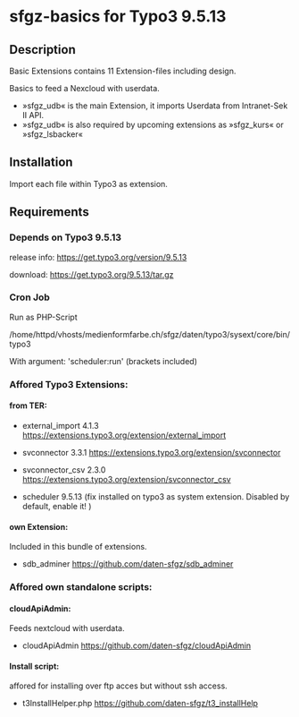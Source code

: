 # sfgz-basics for Typo3 9.5.13
## Description
Basic Extensions contains 11 Extension-files including design. 

Basics to feed a Nexcloud with userdata. 
  - »sfgz_udb« is the main Extension, it imports Userdata from Intranet-Sek II API.
  - »sfgz_udb« is also required by upcoming extensions as »sfgz_kurs« or »sfgz_lsbacker«

## Installation
Import each file within Typo3 as extension.

## Requirements
### Depends on Typo3 9.5.13

release info: https://get.typo3.org/version/9.5.13

download: https://get.typo3.org/9.5.13/tar.gz

### Cron Job
Run as PHP-Script

/home/httpd/vhosts/medienformfarbe.ch/sfgz/daten/typo3/sysext/core/bin/typo3

With argument: 'scheduler:run'  (brackets included)

### Affored Typo3 Extensions:
#### from TER:

- external_import 4.1.3 https://extensions.typo3.org/extension/external_import 
 
- svconnector 3.3.1 https://extensions.typo3.org/extension/svconnector
 
- svconnector_csv 2.3.0 https://extensions.typo3.org/extension/svconnector_csv
 
- scheduler 9.5.13 (fix installed on typo3 as system extension. Disabled by default, enable it! )
 
#### own Extension:
Included in this bundle of extensions.
- sdb_adminer https://github.com/daten-sfgz/sdb_adminer
 
### Affored own standalone scripts:
#### cloudApiAdmin:
Feeds nextcloud with userdata.
- cloudApiAdmin https://github.com/daten-sfgz/cloudApiAdmin

#### Install script:
affored for installing over ftp acces but without ssh access.
- t3InstallHelper.php https://github.com/daten-sfgz/t3_installHelp
